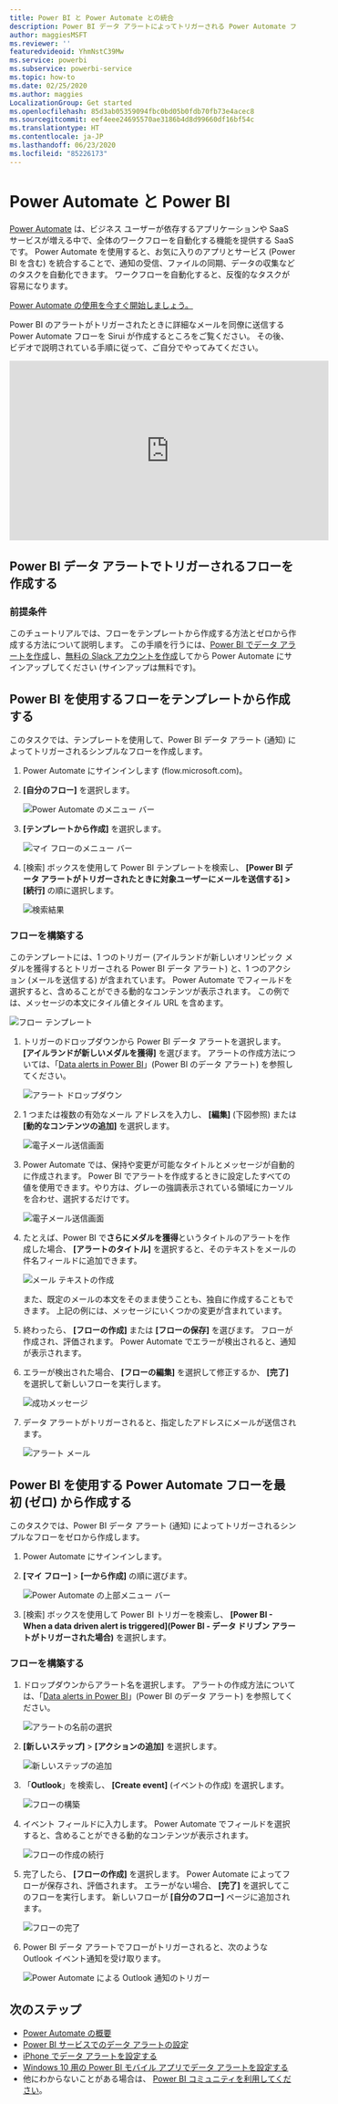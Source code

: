 ```yaml
---
title: Power BI と Power Automate との統合
description: Power BI データ アラートによってトリガーされる Power Automate フローを作成する方法について説明します。
author: maggiesMSFT
ms.reviewer: ''
featuredvideoid: YhmNstC39Mw
ms.service: powerbi
ms.subservice: powerbi-service
ms.topic: how-to
ms.date: 02/25/2020
ms.author: maggies
LocalizationGroup: Get started
ms.openlocfilehash: 85d3ab05359094fbc0bd05b0fdb70fb73e4acec8
ms.sourcegitcommit: eef4eee24695570ae3186b4d8d99660df16bf54c
ms.translationtype: HT
ms.contentlocale: ja-JP
ms.lasthandoff: 06/23/2020
ms.locfileid: "85226173"
---
```

# <a name="power-automate-and-power-bi"></a>Power Automate と Power BI

[Power Automate](https://docs.microsoft.com/power-automate/getting-started) は、ビジネス ユーザーが依存するアプリケーションや SaaS サービスが増える中で、全体のワークフローを自動化する機能を提供する SaaS です。 Power Automate を使用すると、お気に入りのアプリとサービス (Power BI を含む) を統合することで、通知の受信、ファイルの同期、データの収集などのタスクを自動化できます。 ワークフローを自動化すると、反復的なタスクが容易になります。

[Power Automate の使用を今すぐ開始しましょう。](https://docs.microsoft.com/power-automate/getting-started)

Power BI のアラートがトリガーされたときに詳細なメールを同僚に送信する Power Automate フローを Sirui が作成するところをご覧ください。 その後、ビデオで説明されている手順に従って、ご自分でやってみてください。

<iframe width="560" height="315" src="https://www.youtube.com/embed/YhmNstC39Mw" frameborder="0" allowfullscreen></iframe>

## <a name="create-a-flow-that-is-triggered-by-a-power-bi-data-alert"></a>Power BI データ アラートでトリガーされるフローを作成する

### <a name="prerequisites"></a>前提条件
このチュートリアルでは、フローをテンプレートから作成する方法とゼロから作成する方法について説明します。 この手順を行うには、[Power BI でデータ アラートを作成](../create-reports/service-set-data-alerts.md)し、[無料の Slack アカウントを作成](https://flow.microsoft.com/#home-signup)してから Power Automate にサインアップしてください (サインアップは無料です)。

## <a name="create-a-flow-that-uses-power-bi---from-a-template"></a>Power BI を使用するフローをテンプレートから作成する
このタスクでは、テンプレートを使用して、Power BI データ アラート (通知) によってトリガーされるシンプルなフローを作成します。

1. Power Automate にサインインします (flow.microsoft.com)。
2. **[自分のフロー]** を選択します。
   
   ![Power Automate のメニュー バー](media/service-flow-integration/power-bi-my-flows.png)
3. **[テンプレートから作成]** を選択します。
   
    ![マイ フローのメニュー バー](media/service-flow-integration/power-bi-template.png)
4. [検索] ボックスを使用して Power BI テンプレートを検索し、 **[Power BI データ アラートがトリガーされたときに対象ユーザーにメールを送信する] > [続行]** の順に選択します。
   
    ![検索結果](media/service-flow-integration/power-bi-flow-alert.png)


### <a name="build-the-flow"></a>フローを構築する
このテンプレートには、1 つのトリガー (アイルランドが新しいオリンピック メダルを獲得するとトリガーされる Power BI データ アラート) と、1 つのアクション (メールを送信する) が含まれています。 Power Automate でフィールドを選択すると、含めることができる動的なコンテンツが表示されます。  この例では、メッセージの本文にタイル値とタイル URL を含めます。

![フロー テンプレート](media/service-flow-integration/power-bi-template1.png)

1. トリガーのドロップダウンから Power BI データ アラートを選択します。 **[アイルランドが新しいメダルを獲得]** を選びます。 アラートの作成方法については、「[Data alerts in Power BI](../create-reports/service-set-data-alerts.md)」(Power BI のデータ アラート) を参照してください。
   
   ![アラート ドロップダウン](media/service-flow-integration/power-bi-trigger-flow.png)
2. 1 つまたは複数の有効なメール アドレスを入力し、 **[編集]** (下図参照) または **[動的なコンテンツの追加]** を選択します。 
   
   ![電子メール送信画面](media/service-flow-integration/power-bi-flow-email.png)

3. Power Automate では、保持や変更が可能なタイトルとメッセージが自動的に作成されます。 Power BI でアラートを作成するときに設定したすべての値を使用できます。やり方は、グレーの強調表示されている領域にカーソルを合わせ、選択するだけです。 

   ![電子メール送信画面](media/service-flow-integration/power-bi-flow-email-default.png)

1.  たとえば、Power BI で**さらにメダルを獲得**というタイトルのアラートを作成した場合、 **[アラートのタイトル]** を選択すると、そのテキストをメールの件名フィールドに追加できます。

    ![メール テキストの作成](media/service-flow-integration/power-bi-flow-message.png)

    また、既定のメールの本文をそのまま使うことも、独自に作成することもできます。 上記の例には、メッセージにいくつかの変更が含まれています。

1. 終わったら、 **[フローの作成]** または **[フローの保存]** を選びます。  フローが作成され、評価されます。  Power Automate でエラーが検出されると、通知が表示されます。
2. エラーが検出された場合、 **[フローの編集]** を選択して修正するか、 **[完了]** を選択して新しいフローを実行します。
   
   ![成功メッセージ](media/service-flow-integration/power-bi-flow-running.png)
5. データ アラートがトリガーされると、指定したアドレスにメールが送信されます。  
   
   ![アラート メール](media/service-flow-integration/power-bi-flow-email2.png)

## <a name="create-a-power-automate-that-uses-power-bi---from-scratch-blank"></a>Power BI を使用する Power Automate フローを最初 (ゼロ) から作成する
このタスクでは、Power BI データ アラート (通知) によってトリガーされるシンプルなフローをゼロから作成します。

1. Power Automate にサインインします。
2. **[マイ フロー]**  >  **[一から作成]** の順に選びます。
   
   ![Power Automate の上部メニュー バー](media/service-flow-integration/power-bi-my-flows.png)
3. [検索] ボックスを使用して Power BI トリガーを検索し、 **[Power BI - When a data driven alert is triggered]\(Power BI - データ ドリブン アラートがトリガーされた場合\)** を選択します。

### <a name="build-your-flow"></a>フローを構築する
1. ドロップダウンからアラート名を選択します。  アラートの作成方法については、「[Data alerts in Power BI](../create-reports/service-set-data-alerts.md)」(Power BI のデータ アラート) を参照してください。
   
    ![アラートの名前の選択](media/service-flow-integration/power-bi-totalstores2.png)
2. **[新しいステップ]**  >  **[アクションの追加]** を選択します。
   
   ![新しいステップの追加](media/service-flow-integration/power-bi-new-step.png)
3. 「**Outlook**」を検索し、 **[Create event]** (イベントの作成) を選択します。
   
   ![フローの構築](media/service-flow-integration/power-bi-create-event.png)
4. イベント フィールドに入力します。 Power Automate でフィールドを選択すると、含めることができる動的なコンテンツが表示されます。
   
   ![フローの作成の続行](media/service-flow-integration/power-bi-flow-event.png)
5. 完了したら、 **[フローの作成]** を選択します。  Power Automate によってフローが保存され、評価されます。 エラーがない場合、 **[完了]** を選択してこのフローを実行します。  新しいフローが **[自分のフロー]** ページに追加されます。
   
   ![フローの完了](media/service-flow-integration/power-bi-flow-running.png)
6. Power BI データ アラートでフローがトリガーされると、次のような Outlook イベント通知を受け取ります。
   
    ![Power Automate による Outlook 通知のトリガー](media/service-flow-integration/power-bi-flow-notice.png)

## <a name="next-steps"></a>次のステップ
* [Power Automate の概要](https://docs.microsoft.com/power-automate/getting-started/)
* [Power BI サービスでのデータ アラートの設定](../create-reports/service-set-data-alerts.md)
* [iPhone でデータ アラートを設定する](../consumer/mobile/mobile-set-data-alerts-in-the-mobile-apps.md)
* [Windows 10 用の Power BI モバイル アプリでデータ アラートを設定する](../consumer/mobile/mobile-set-data-alerts-in-the-mobile-apps.md)
* 他にわからないことがある場合は、 [Power BI コミュニティを利用してください](https://community.powerbi.com/)。
